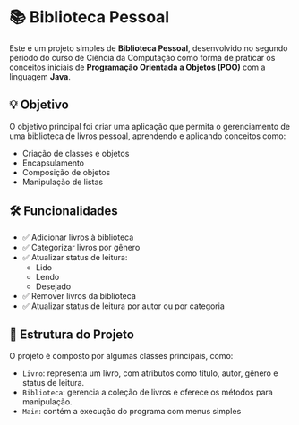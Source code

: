 # 📚 Biblioteca Pessoal

Este é um projeto simples de **Biblioteca Pessoal**, desenvolvido no segundo período do curso de Ciência da Computação como forma de praticar os conceitos iniciais de **Programação Orientada a Objetos (POO)** com a linguagem **Java**.

## 💡 Objetivo

O objetivo principal foi criar uma aplicação que permita o gerenciamento de uma biblioteca de livros pessoal, aprendendo e aplicando conceitos como:
- Criação de classes e objetos
- Encapsulamento
- Composição de objetos
- Manipulação de listas
  
## 🛠️ Funcionalidades

- ✅ Adicionar livros à biblioteca
- ✅ Categorizar livros por gênero
- ✅ Atualizar status de leitura:
  - Lido
  - Lendo
  - Desejado
- ✅ Remover livros da biblioteca
- ✅ Atualizar status de leitura por autor ou por categoria

## 🧱 Estrutura do Projeto

O projeto é composto por algumas classes principais, como:

- `Livro`: representa um livro, com atributos como título, autor, gênero e status de leitura.
- `Biblioteca`: gerencia a coleção de livros e oferece os métodos para manipulação.
- `Main`: contém a execução do programa com menus simples
